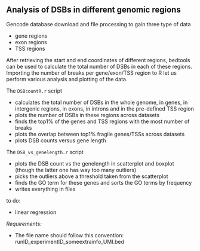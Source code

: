 ## Analysis of DSBs in different genomic regions

Gencode database download and file processing to gain three type of data
- gene regions
- exon regions
- TSS regions

After retrieving the start and end coordinates of different regions, bedtools can be used to calculate the total number of DSBs in each of these regions. Importing the number of breaks per gene/exon/TSS region to R let us perform various analysis and plotting of the data.

The `DSBcountR.r` script
- calculates the total number of DSBs in the whole genome, in genes, in intergenic regions, in exons, in introns and in the pre-defined TSS region
- plots the number of DSBs in these regions across datasets
- finds the top1% of the genes and TSS regions with the most number of breaks
- plots the overlap between top1% fragile genes/TSSs across datasets
- plots DSB counts versus gene length


The `DSB_vs_genelength.r` script
- plots the DSB count vs the genelength in scatterplot and boxplot (though the latter one has way too many outliers)
- picks the outliers above a threshold taken from the scatterplot
- finds the GO term for these genes and sorts the GO terms by frequency
- writes everything in files

to do:
- linear regression

_Requirements:_
- The file name should follow this convention: runID_experimentID_someextrainfo_UMI.bed

